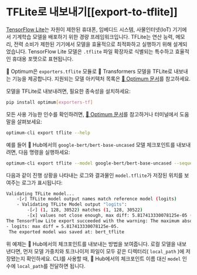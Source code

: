 <!--Copyright 2023 The HuggingFace Team. All rights reserved.

Licensed under the Apache License, Version 2.0 (the "License"); you may not use this file except in compliance with
the License. You may obtain a copy of the License at

http://www.apache.org/licenses/LICENSE-2.0

Unless required by applicable law or agreed to in writing, software distributed under the License is distributed on
an "AS IS" BASIS, WITHOUT WARRANTIES OR CONDITIONS OF ANY KIND, either express or implied. See the License for the
specific language governing permissions and limitations under the License.

⚠️ Note that this file is in Markdown but contain specific syntax for our doc-builder (similar to MDX) that may not be
rendered properly in your Markdown viewer.

-->

# TFLite로 내보내기[[export-to-tflite]]

[TensorFlow Lite](https://www.tensorflow.org/lite/guide)는 자원이 제한된 휴대폰, 임베디드 시스템, 사물인터넷(IoT) 기기에서 
기계학습 모델을 배포하기 위한 경량 프레임워크입니다. 
TFLite는 연산 능력, 메모리, 전력 소비가 제한된 기기에서 모델을 효율적으로 최적화하고 실행하기 위해 
설계되었습니다. 
TensorFlow Lite 모델은 `.tflite` 파일 확장자로 식별되는 특수하고 효율적인 휴대용 포맷으로 표현됩니다. 

🤗 Optimum은 `exporters.tflite` 모듈로 🤗 Transformers 모델을 TFLite로 내보내는 기능을 제공합니다. 
지원되는 모델 아키텍처 목록은 [🤗 Optimum 문서](https://huggingface.co/docs/optimum/exporters/tflite/overview)를 참고하세요. 

모델을 TFLite로 내보내려면, 필요한 종속성을 설치하세요:
 
```bash
pip install optimum[exporters-tf]
```

모든 사용 가능한 인수를 확인하려면, [🤗 Optimum 문서](https://huggingface.co/docs/optimum/main/en/exporters/tflite/usage_guides/export_a_model)를 참고하거나 
터미널에서 도움말을 살펴보세요:

```bash
optimum-cli export tflite --help
```

예를 들어 🤗 Hub에서의 `google-bert/bert-base-uncased` 모델 체크포인트를 내보내려면, 다음 명령을 실행하세요:

```bash
optimum-cli export tflite --model google-bert/bert-base-uncased --sequence_length 128 bert_tflite/
```

다음과 같이 진행 상황을 나타내는 로그와 결과물인 `model.tflite`가 저장된 위치를 보여주는 로그가 표시됩니다:

```bash
Validating TFLite model...
	-[✓] TFLite model output names match reference model (logits)
	- Validating TFLite Model output "logits":
		-[✓] (1, 128, 30522) matches (1, 128, 30522)
		-[x] values not close enough, max diff: 5.817413330078125e-05 (atol: 1e-05)
The TensorFlow Lite export succeeded with the warning: The maximum absolute difference between the output of the reference model and the TFLite exported model is not within the set tolerance 1e-05:
- logits: max diff = 5.817413330078125e-05.
 The exported model was saved at: bert_tflite
 ```

위 예제는 🤗 Hub에서의 체크포인트를 내보내는 방법을 보여줍니다. 
로컬 모델을 내보낸다면, 먼저 모델 가중치와 토크나이저 파일이 모두 같은 디렉터리( `local_path` )에 저장됐는지 확인하세요. 
CLI를 사용할 때, 🤗 Hub에서의 체크포인트 이름 대신 `model` 인수에 `local_path`를 전달하면 됩니다. 